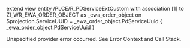 extend view entity /PLCE/R_PDServiceExtCustom  with
association [1] to ZI_WR_EWA_ORDER_OBJECT as _ewa_order_object on  $projection.ServiceUUID = _ewa_order_object.PdServiceUuid 
 {
    _ewa_order_object.PdServiceUuid
}

Unspecified provider error occurred. See Error Context and Call Stack.
